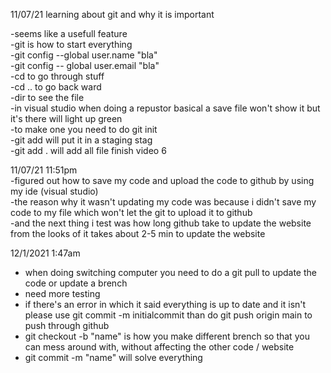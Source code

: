 
11/07/21 learning about git and why it is important

-seems like a usefull feature <br />
-git is how to start everything <br />
-git config --global user.name "bla" <br />
-git config -- global user.email "bla" <br />
-cd to go through stuff <br />
-cd .. to go back ward <br />
-dir to see the file <br />
-in visual studio when doing a repustor basical a save file won't show it but it's there will light up green <br />
-to make one you need to do git init <br />
-git add will put it in a staging stag <br />
-git add . will add all file finish video 6 <br />

11/07/21   11:51pm <br />
-figured out how to save my code and upload the code to github by using my ide (visual studio) <br />
-the reason why it wasn't updating my code was because i didn't save my code to my file which won't let the git to upload it to github <br />
-and the next thing i test was how long github take to update the website from the looks of it takes about 2-5 min to update the website <br />

12/1/2021 1:47am
- when doing switching computer you need to do a git pull to update the code or update a brench
- need more testing
- if there's an error in which it said everything is up to date and it isn't please use git commit -m initialcommit than do git push origin main to push through github
- git checkout -b "name" is how you make different brench so that you can mess around with, without affecting the other code / website
- git commit -m "name" will solve everything